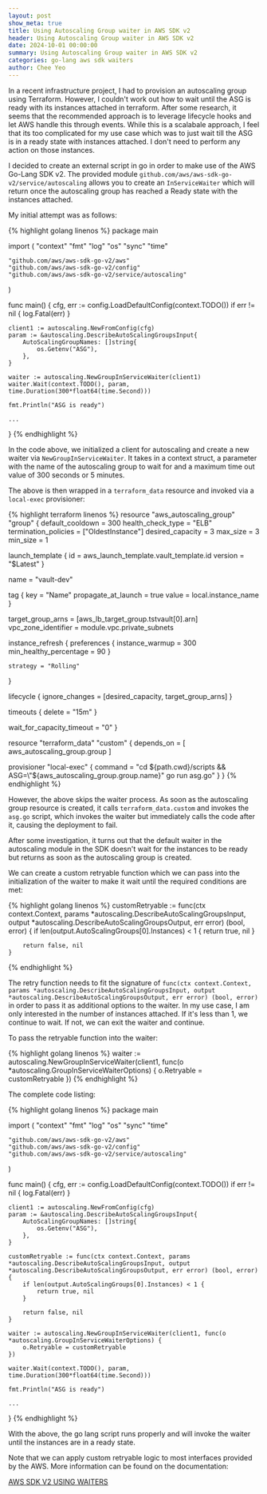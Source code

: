 ```yaml
---
layout: post
show_meta: true
title: Using Autoscaling Group waiter in AWS SDK v2
header: Using Autoscaling Group waiter in AWS SDK v2
date: 2024-10-01 00:00:00
summary: Using Autoscaling Group waiter in AWS SDK v2
categories: go-lang aws sdk waiters
author: Chee Yeo
---
```


In a recent infrastructure project, I had to provision an autoscaling group using Terraform. However, I couldn't work out how to wait until the ASG is ready with its instances attached in terraform. After some research, it seems that the recommended approach is to leverage lifecycle hooks and let AWS handle this through events. While this is a scalabale approach, I feel that its too complicated for my use case which was to just wait till the ASG is in a ready state with instances attached. I don't need to perform any action on those instances.

I decided to create an external script in go in order to make use of the AWS Go-Lang SDK v2. The provided module `github.com/aws/aws-sdk-go-v2/service/autoscaling` allows you to create an `InServiceWaiter` which will return once the autoscaling group has reached a Ready state with the instances attached.

My initial attempt was as follows:

{% highlight golang linenos %}
package main

import (
    "context"
	"fmt"
	"log"
	"os"
	"sync"
	"time"

	"github.com/aws/aws-sdk-go-v2/aws"
	"github.com/aws/aws-sdk-go-v2/config"
	"github.com/aws/aws-sdk-go-v2/service/autoscaling"
)


func main() {
    cfg, err := config.LoadDefaultConfig(context.TODO())
	if err != nil {
		log.Fatal(err)
	}

	client1 := autoscaling.NewFromConfig(cfg)
	param := &autoscaling.DescribeAutoScalingGroupsInput{
		AutoScalingGroupNames: []string{
			os.Getenv("ASG"),
		},
	}

    waiter := autoscaling.NewGroupInServiceWaiter(client1)
	waiter.Wait(context.TODO(), param, time.Duration(300*float64(time.Second)))

    fmt.Println("ASG is ready")

    ...
}
{% endhighlight %}

In the code above, we initialized a client for autoscaling and create a new waiter via `NewGroupInServiceWaiter`. It takes in a context struct, a parameter with the name of the autoscaling group to wait for and a maximum time out value of 300 seconds or 5 minutes.

The above is then wrapped in a `terraform_data` resource and invoked via a `local-exec` provisioner:

{% highlight terraform linenos %}
resource "aws_autoscaling_group" "group" {
  default_cooldown     = 300
  health_check_type    = "ELB"
  termination_policies = ["OldestInstance"]
  desired_capacity     = 3
  max_size             = 3
  min_size             = 1

  launch_template {
    id      = aws_launch_template.vault_template.id
    version = "$Latest"
  }

  name = "vault-dev"

  tag {
    key                 = "Name"
    propagate_at_launch = true
    value               = local.instance_name
  }

  target_group_arns   = [aws_lb_target_group.tstvault[0].arn]
  vpc_zone_identifier = module.vpc.private_subnets

  instance_refresh {
    preferences {
      instance_warmup        = 300
      min_healthy_percentage = 90
    }

    strategy = "Rolling"
  }

  lifecycle {
    ignore_changes = [desired_capacity, target_group_arns]
  }

  timeouts {
    delete = "15m"
  }

  wait_for_capacity_timeout = "0"
}

resource "terraform_data" "custom" {
  depends_on = [ aws_autoscaling_group.group ]

  provisioner "local-exec" {
    command = "cd ${path.cwd}/scripts && ASG=\"${aws_autoscaling_group.group.name}\" go run asg.go"
  }
}
{% endhighlight %}

However, the above skips the waiter process. As soon as the autoscaling group resource is created, it calls `terraform_data.custom` and invokes the `asg.go` script, which invokes the waiter but immediately calls the code after it, causing the deployment to fail.

After some investigation, it turns out that the default waiter in the autoscaling module in the SDK doesn't wait for the instances to be ready but returns as soon as the autoscaling group is created.

We can create a custom retryable function which we can pass into the initialization of the waiter to make it wait until the required conditions are met:

{% highlight golang linenos %}
customRetryable := func(ctx context.Context, params *autoscaling.DescribeAutoScalingGroupsInput, output *autoscaling.DescribeAutoScalingGroupsOutput, err error) (bool, error) {
		if len(output.AutoScalingGroups[0].Instances) < 1 {
			return true, nil
		}

		return false, nil
	}
{% endhighlight %}

The retry function needs to fit the signature of `func(ctx context.Context, params *autoscaling.DescribeAutoScalingGroupsInput, output *autoscaling.DescribeAutoScalingGroupsOutput, err error) (bool, error)` in order to pass it as additional options to the waiter. In my use case, I am only interested in the number of instances attached. If it's less than 1, we continue to wait. If not, we can exit the waiter and continue.

To pass the retryable function into the waiter:

{% highlight golang linenos %}
waiter := autoscaling.NewGroupInServiceWaiter(client1, func(o *autoscaling.GroupInServiceWaiterOptions) {
		o.Retryable = customRetryable
	})
{% endhighlight %}

The complete code listing:

{% highlight golang linenos %}
package main

import (
    "context"
	"fmt"
	"log"
	"os"
	"sync"
	"time"

	"github.com/aws/aws-sdk-go-v2/aws"
	"github.com/aws/aws-sdk-go-v2/config"
	"github.com/aws/aws-sdk-go-v2/service/autoscaling"
)


func main() {
    cfg, err := config.LoadDefaultConfig(context.TODO())
	if err != nil {
		log.Fatal(err)
	}

	client1 := autoscaling.NewFromConfig(cfg)
	param := &autoscaling.DescribeAutoScalingGroupsInput{
		AutoScalingGroupNames: []string{
			os.Getenv("ASG"),
		},
	}

    customRetryable := func(ctx context.Context, params *autoscaling.DescribeAutoScalingGroupsInput, output *autoscaling.DescribeAutoScalingGroupsOutput, err error) (bool, error) {
		if len(output.AutoScalingGroups[0].Instances) < 1 {
			return true, nil
		}

		return false, nil
	}

    waiter := autoscaling.NewGroupInServiceWaiter(client1, func(o *autoscaling.GroupInServiceWaiterOptions) {
		o.Retryable = customRetryable
	})

	waiter.Wait(context.TODO(), param, time.Duration(300*float64(time.Second)))

    fmt.Println("ASG is ready")

    ...
}
{% endhighlight %}

With the above, the go lang script runs properly and will invoke the waiter until the instances are in a ready state.

Note that we can apply custom retryable logic to most interfaces provided by the AWS. More information can be found on the documentation:

[AWS SDK V2 USING WAITERS]

[AWS SDK V2 USING WAITERS]: https://aws.github.io/aws-sdk-go-v2/docs/making-requests/#using-waiters

